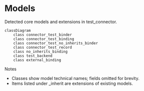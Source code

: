 # Models

Detected core models and extensions in test_connector.

```mermaid
classDiagram
    class connector_test_binder
    class connector_test_binding
    class connector_test_no_inherits_binder
    class connector_test_record
    class no_inherits_binding
    class test_backend
    class external_binding
```

Notes
- Classes show model technical names; fields omitted for brevity.
- Items listed under _inherit are extensions of existing models.
